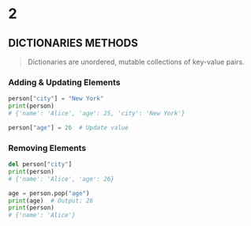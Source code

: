 # 2

## DICTIONARIES METHODS

> Dictionaries are unordered, mutable collections of key-value pairs.
> 

### Adding & Updating Elements

```python
person["city"] = "New York"
print(person)
# {'name': 'Alice', 'age': 25, 'city': 'New York'}

person["age"] = 26  # Update value

```

### Removing Elements

```python
del person["city"]
print(person)
# {'name': 'Alice', 'age': 26}

age = person.pop("age")
print(age)  # Output: 26
print(person)
# {'name': 'Alice'}

```
